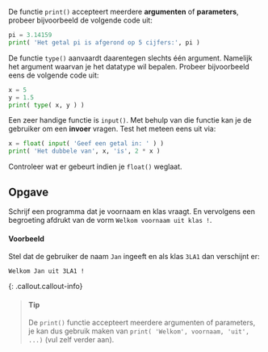 De functie `print()` accepteert meerdere **argumenten** of **parameters**, probeer bijvoorbeeld de volgende code uit:

```python
pi = 3.14159
print( 'Het getal pi is afgerond op 5 cijfers:', pi )
```

De functie `type()` aanvaardt daarentegen slechts één argument. Namelijk het argument waarvan je het datatype wil bepalen. Probeer bijvoorbeeld eens de volgende code uit:
```python
x = 5
y = 1.5
print( type( x, y ) )
```

Een zeer handige functie is `input()`. Met behulp van die functie kan je de gebruiker om een **invoer** vragen. Test het meteen eens uit via:
```python
x = float( input( 'Geef een getal in: ' ) )
print( 'Het dubbele van', x, 'is', 2 * x )
```
Controleer wat er gebeurt indien je `float()` weglaat.

## Opgave
Schrijf een programma dat je voornaam en klas vraagt. En vervolgens een begroeting afdrukt van de vorm `Welkom voornaam uit klas !`.

#### Voorbeeld
Stel dat de gebruiker de naam `Jan` ingeeft en als klas `3LA1` dan verschijnt er:
```
Welkom Jan uit 3LA1 !
```

{: .callout.callout-info}
> #### Tip
> De `print()` functie accepteert meerdere argumenten of parameters, je kan dus gebruik maken van `print( 'Welkom', voornaam, 'uit', ...)` (vul zelf verder aan).